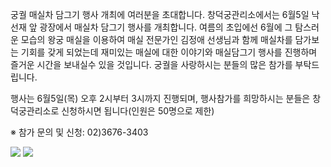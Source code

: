 궁궐 매실차 담그기 행사 개최에 여러분을 초대합니다.
창덕궁관리소에서는 6월5일 낙선재 앞 광장에서 매실차 담그기 행사를 개최합니다.
여름의 초입에선 6월에 그 탐스러운 모습의 왕궁 매실을 이용하여 매실 전문가인 김정애 선생님과 함께 매실차를 담가보는 기회를 갖게 되었는데 재미있는 매실에 대한 이야기와 매실담그기 행사를 진행하며 즐거운 시간을 보내실수 있을 것입니다. 궁궐을 사랑하시는 분들의 많은 참가를 부탁드립니다.

행사는 6월5일(목) 오후 2시부터 3시까지 진행되며, 행사참가를 희망하시는 분들은 창덕궁관리소로 신청하시면 됩니다(인원은 50명으로 제한)

※ 참가 문의 및 신청: 02)3676-3403

![](https://www.cdg.go.kr../Upload/20080527_1_1.bmp) ![](https://www.cdg.go.kr../Upload/20080527_1_2.bmp)